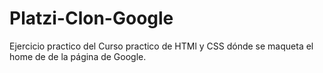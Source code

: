 # Platzi-Clon-Google

Ejercicio practico del Curso practico de HTMl y CSS dónde se maqueta el home de de la página de Google.
